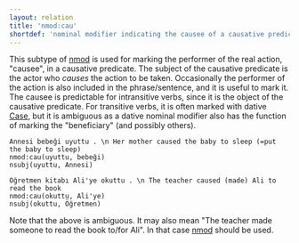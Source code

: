 ```yaml
---
layout: relation
title: 'nmod:cau'
shortdef: 'nominal modifier indicating the causee of a causative predicate'
---
```


This subtype of [nmod]() is used for marking the performer of the real action, "causee", in a causative predicate.
The subject of the causative predicate is the actor who _causes_ the action to be taken.
Occasionally the performer of the action is also included in the phrase/sentence, and it is useful to mark it.
The causee is predictable for intransitive verbs,
since it is the object of the causative predicate.
For transitive verbs, it is often marked with dative [Case](tr-feat/Case),
but it is ambiguous as a dative nominal modifier also has the function of marking the "beneficiary" (and possibly others).


~~~ sdparse
Annesi bebeği uyuttu . \n Her mother caused the baby to sleep (=put the baby to sleep)
nmod:cau(uyuttu, bebeği)
nsubj(uyuttu, Annesi)
~~~

~~~ sdparse
Öğretmen kitabı Ali'ye okuttu . \n The teacher caused (made) Ali to read the book
nmod:cau(okuttu, Ali'ye)
nsubj(okuttu, Öğretmen)
~~~
Note that the above is ambiguous.
It may also mean "The teacher made someone to read the book to/for Ali".
In that case [nmod]() should be used.
<!-- Interlanguage links updated Út zář 29 20:31:56 CEST 2020 -->
